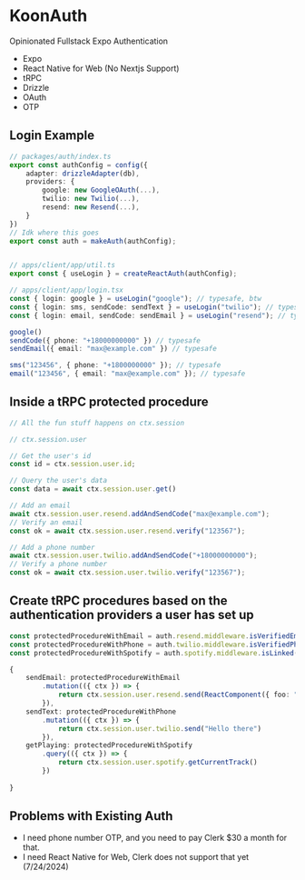 # KoonAuth

Opinionated Fullstack Expo Authentication

- Expo
- React Native for Web (No Nextjs Support)
- tRPC
- Drizzle
- OAuth
- OTP


## Login Example

```ts
// packages/auth/index.ts
export const authConfig = config({
    adapter: drizzleAdapter(db),
    providers: {
        google: new GoogleOAuth(...),
        twilio: new Twilio(...),
        resend: new Resend(...),
    }
})
// Idk where this goes
export const auth = makeAuth(authConfig);


// apps/client/app/util.ts
export const { useLogin } = createReactAuth(authConfig);

// apps/client/app/login.tsx
const { login: google } = useLogin("google"); // typesafe, btw
const { login: sms, sendCode: sendText } = useLogin("twilio"); // typesafe
const { login: email, sendCode: sendEmail } = useLogin("resend"); // typesafe

google()
sendCode({ phone: "+18000000000" }) // typesafe
sendEmail({ email: "max@example.com" }) // typesafe

sms("123456", { phone: "+1800000000" }); // typesafe
email("123456", { email: "max@example.com" }); // typesafe

```

## Inside a tRPC protected procedure

```ts
// All the fun stuff happens on ctx.session

// ctx.session.user

// Get the user's id
const id = ctx.session.user.id;

// Query the user's data
const data = await ctx.session.user.get()

// Add an email
await ctx.session.user.resend.addAndSendCode("max@example.com");
// Verify an email
const ok = await ctx.session.user.resend.verify("123567");

// Add a phone number
await ctx.session.user.twilio.addAndSendCode("+18000000000");
// Verify a phone number
const ok = await ctx.session.user.twilio.verify("123567");
```

## Create tRPC procedures based on the authentication providers a user has set up

```ts
const protectedProcedureWithEmail = auth.resend.middleware.isVerifiedEmail(protectedProcedure); // checks for a verified email
const protectedProcedureWithPhone = auth.twilio.middleware.isVerifiedPhone(protectedProcedure); // checks for a verified phone
const protectedProcedureWithSpotify = auth.spotify.middleware.isLinked(protectedProcedure); // checks for an oauth connection to the account

{
    sendEmail: protectedProcedureWithEmail
        .mutation(({ ctx }) => {
            return ctx.session.user.resend.send(ReactComponent({ foo: "bar" }))
        }),
    sendText: protectedProcedureWithPhone
        .mutation(({ ctx }) => {
            return ctx.session.user.twilio.send("Hello there")
        }),
    getPlaying: protectedProcedureWithSpotify
        .query(({ ctx }) => {
            return ctx.session.user.spotify.getCurrentTrack()
        })
        
}

```



## Problems with Existing Auth

- I need phone number OTP, and you need to pay Clerk $30 a month for that.
- I need React Native for Web, Clerk does not support that yet (7/24/2024)


